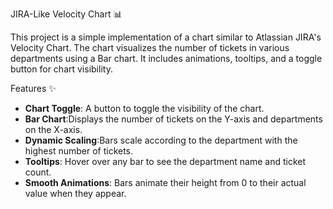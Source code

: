 JIRA-Like Velocity Chart 📊

This project is a simple implementation of a chart similar to Atlassian JIRA's Velocity Chart. The chart visualizes the number of tickets in various departments using a Bar chart. It includes animations, tooltips, and a toggle button for chart visibility.

Features ✨
- **Chart Toggle**: A button to toggle the visibility of the chart.
- **Bar Chart**:Displays the number of tickets on the Y-axis and departments on the X-axis.
- **Dynamic Scaling**:Bars scale according to the department with the highest number of tickets.
- **Tooltips**: Hover over any bar to see the department name and ticket count.
- **Smooth Animations**: Bars animate their height from 0 to their actual value when they appear.